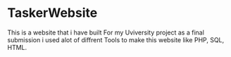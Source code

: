 # TaskerWebsite
This is a website that i have built For my Uviversity project as a final submission i used alot of diffrent Tools to make this website like PHP, SQL, HTML. 
